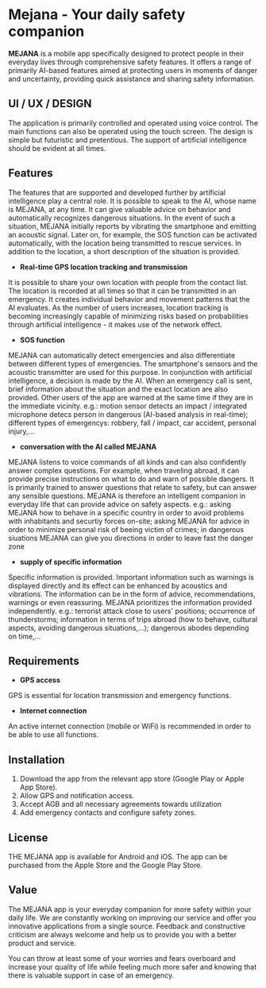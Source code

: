 # Mejana - Your daily safety companion

**MEJANA** is a mobile app specifically designed to protect people in their everyday lives through comprehensive safety features. It offers a range of primarily AI-based features aimed at protecting users in moments of danger and uncertainty, providing quick assistance and sharing safety information.

## UI / UX / DESIGN
The application is primarily controlled and operated using voice control. The main functions can also be operated using the touch screen.
The design is simple but futuristic and pretentious. The support of artificial intelligence should be evident at all times.

## Features
The features that are supported and developed further by artificial intelligence play a central role. It is possible to speak to the AI, whose name is MEJANA, at any time. It can give valuable advice on behavior and automatically recognizes dangerous situations. In the event of such a situation, MEJANA initially reports by vibrating the smartphone and emitting an acoustic signal. Later on, for example, the SOS function can be activated automatically, with the location being transmitted to rescue services. In addition to the location, a short description of the situation is provided.


- **Real-time GPS location tracking and transmission**
  
It is possible to share your own location with people from the contact list. The location is recorded at all times so that it can be transmitted in an emergency. It creates individual behavior and movement patterns that the AI ​​evaluates. As the number of users increases, location tracking is becoming increasingly capable of minimizing risks based on probabilities through artificial intelligence - it makes use of the network effect.

- **SOS function**
  
MEJANA can automatically detect emergencies and also differentiate between different types of emergencies. The smartphone's sensors and the acoustic transmitter are used for this purpose. In conjunction with artificial intelligence, a decision is made by the AI. When an emergency call is sent, brief information about the situation and the exact location are also provided. Other users of the app are warned at the same time if they are in the immediate vicinity.
e.g.: motion sensor detects an impact / integrated microphone detecs person in dangerous (AI-based analysis in real-time); different types of emergencys: robbery, fall / impact, car accident, personal injury,...

- **conversation with the AI called MEJANA**
  
MEJANA listens to voice commands of all kinds and can also confidently answer complex questions. For example, when traveling abroad, it can provide precise instructions on what to do and warn of possible dangers. It is primarily trained to answer questions that relate to safety, but can answer any sensible questions. MEJANA is therefore an intelligent companion in everyday life that can provide advice on safety aspects.
e.g.: asking MEJANA how to behave in a specific country in order to avoid problems with inhabitants and securtiy forces on-site; asking MEJANA for advice in order to minimize personal risk of beeing victim of crimes; in dangerous siuations MEJANA can give you directions in order to leave fast the danger zone

- **supply of specific information**
  
Specific information is provided. Important information such as warnings is displayed directly and its effect can be enhanced by acoustics and vibrations. The information can be in the form of advice, recommendations, warnings or even reassuring. MEJANA prioritizes the information provided independently.
e.g.: terrorist attack close to users' positions; occurrence of thunderstorms; information in terms of trips abroad (how to behave, cultural aspects, avoiding dangerous situations,...); dangerous abodes depending on time,...

## Requirements
- **GPS access**
  
GPS is essential for location transmission and emergency functions.
- **Internet connection**
  
An active internet connection (mobile or WiFi) is recommended in order to be able to use all functions.

## Installation
1. Download the app from the relevant app store (Google Play or Apple App Store).
2. Allow GPS and notification access.
3. Accept AGB and all necessary agreements towards utilization
4. Add emergency contacts and configure safety zones.

## License
THE MEJANA app is available for Android and iOS. The app can be purchased from the Apple Store and the Google Play Store.

## Value
The MEJANA app is your everyday companion for more safety within your daily life. We are constantly working on improving our service and offer you innovative applications from a single source.
Feedback and constructive criticism are always welcome and help us to provide you with a better product and service.

You can throw at least some of your worries and fears overboard and increase your quality of life while feeling much more safer and knowing that there is valuable support in case of an emergency.




